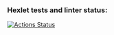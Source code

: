 ### Hexlet tests and linter status:
[![Actions Status](https://github.com/negodinaarina/python-django-developer-project-52/workflows/hexlet-check/badge.svg)](https://github.com/negodinaarina/python-django-developer-project-52/actions)